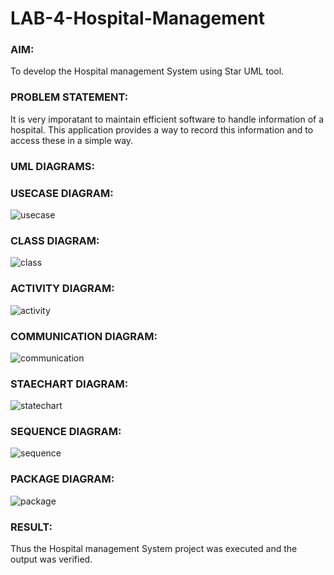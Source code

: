 # LAB-4-Hospital-Management
### AIM:
To develop the Hospital management System using Star UML tool.
### PROBLEM STATEMENT:
It is very imporatant to maintain efficient software to handle information of a hospital.
This application provides a way to record this information and to access these in a simple way.
### UML DIAGRAMS:
### USECASE DIAGRAM:
![usecase](https://github.com/23005672/LAB-4-Hospital-Management/assets/138971519/2d179719-b2b0-4517-995a-5f8db4bbe0fe)
### CLASS DIAGRAM:
![class](https://github.com/23005672/LAB-4-Hospital-Management/assets/138971519/3d541781-da82-4972-bda0-06aff8b24dbb)
### ACTIVITY DIAGRAM:
![activity](https://github.com/23005672/LAB-4-Hospital-Management/assets/138971519/d53ba9be-96b8-491b-9b90-9b4111832d40)
### COMMUNICATION DIAGRAM:
![communication](https://github.com/23005672/LAB-4-Hospital-Management/assets/138971519/c7c4a39f-ed7d-44b4-b3d4-dbfb781be322)
### STAECHART DIAGRAM:
![statechart](https://github.com/23005672/LAB-4-Hospital-Management/assets/138971519/bcac1ceb-ec93-492a-a0b7-3554402aaf07)
### SEQUENCE DIAGRAM:
![sequence](https://github.com/23005672/LAB-4-Hospital-Management/assets/138971519/e4c53786-7918-4d20-b275-7be667645c9f)
### PACKAGE DIAGRAM:
![package](https://github.com/23005672/LAB-4-Hospital-Management/assets/138971519/bfabfd0d-61e7-473a-8ca1-68c5f68be3ae)
### RESULT:
Thus the Hospital management System project was executed and the output was verified.
